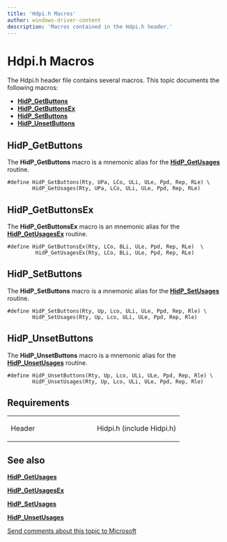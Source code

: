 ```yaml
---
title: 'Hdpi.h Macros'
author: windows-driver-content
description: 'Macros contained in the Hdpi.h header.'
---
```


# Hdpi.h Macros

The Hdpi.h header file contains several macros. 
This topic documents the following macros:

* [**HidP\_GetButtons**](#HidPGetButtons)
* [**HidP\_GetButtonsEx**](#HidPGetButtonsEx)
* [**HidP\_SetButtons**](#HidPSetButtons)
* [**HidP\_UnsetButtons**](#HidPUnsetButtons)


## <a href="" id="HidPGetButtons"></a> HidP\_GetButtons


The **HidP\_GetButtons** macro is a mnemonic alias for the [**HidP\_GetUsages**](https://msdn.microsoft.com/library/windows/hardware/ff539742) routine.

```
#define HidP_GetButtons(Rty, UPa, LCo, ULi, ULe, Ppd, Rep, RLe) \
        HidP_GetUsages(Rty, UPa, LCo, ULi, ULe, Ppd, Rep, RLe)
```

## <a href="" id="HidPGetButtonsEx"></a> HidP\_GetButtonsEx


The **HidP\_GetButtonsEx** macro is an mnemonic alias for the [**HidP\_GetUsagesEx**](https://msdn.microsoft.com/library/windows/hardware/ff539745) routine.

```
#define HidP_GetButtonsEx(Rty, LCo, BLi, ULe, Ppd, Rep, RLe)  \
         HidP_GetUsagesEx(Rty, LCo, BLi, ULe, Ppd, Rep, RLe)
```


## <a href="" id="HidPSetButtons"></a> HidP\_SetButtons


The **HidP\_SetButtons** macro is a mnemonic alias for the [**HidP\_SetUsages**](https://msdn.microsoft.com/library/windows/hardware/ff539792) routine.

```
#define HidP_SetButtons(Rty, Up, Lco, ULi, ULe, Ppd, Rep, Rle) \
        HidP_SetUsages(Rty, Up, Lco, ULi, ULe, Ppd, Rep, Rle)
```

## <a href="" id="HidPUnsetButtons"></a> HidP\_UnsetButtons


The **HidP\_UnsetButtons** macro is a mnemonic alias for the [**HidP\_UnsetUsages**](https://msdn.microsoft.com/library/windows/hardware/ff539819) routine.

```
#define HidP_UnsetButtons(Rty, Up, Lco, ULi, ULe, Ppd, Rep, Rle) \
        HidP_UnsetUsages(Rty, Up, Lco, ULi, ULe, Ppd, Rep, Rle)
```

Requirements
------------

<table>
<colgroup>
<col width="50%" />
<col width="50%" />
</colgroup>
<tbody>
<tr class="odd">
<td><p>Header</p></td>
<td>Hidpi.h (include Hidpi.h)</td>
</tr>
</tbody>
</table>

## See also

[**HidP\_GetUsages**](https://msdn.microsoft.com/library/windows/hardware/ff539742)

[**HidP\_GetUsagesEx**](https://msdn.microsoft.com/library/windows/hardware/ff539745)

[**HidP\_SetUsages**](https://msdn.microsoft.com/library/windows/hardware/ff539792)

[**HidP\_UnsetUsages**](https://msdn.microsoft.com/library/windows/hardware/ff539819)


[Send comments about this topic to Microsoft](mailto:wsddocfb@microsoft.com?subject=Documentation%20feedback%20%5Bhid\hid%5D:%20Hdpi_Macros%20%20RELEASE:%20%286/14/2017%29&body=%0A%0APRIVACY%20STATEMENT%0A%0AWe%20use%20your%20feedback%20to%20improve%20the%20documentation.%20We%20don't%20use%20your%20email%20address%20for%20any%20other%20purpose,%20and%20we'll%20remove%20your%20email%20address%20from%20our%20system%20after%20the%20issue%20that%20you're%20reporting%20is%20fixed.%20While%20we're%20working%20to%20fix%20this%20issue,%20we%20might%20send%20you%20an%20email%20message%20to%20ask%20for%20more%20info.%20Later,%20we%20might%20also%20send%20you%20an%20email%20message%20to%20let%20you%20know%20that%20we've%20addressed%20your%20feedback.%0A%0AFor%20more%20info%20about%20Microsoft's%20privacy%20policy,%20see%20http://privacy.microsoft.com/en-us/default.aspx. "Send comments about this topic to Microsoft")




